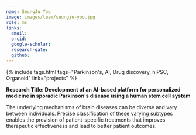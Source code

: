 ```yaml
---
name: SeungJu Yoo
image: images/team/seungju-yoo.jpg
role: ms
links:
  email:
  orcid:
  google-scholar:
  research-gate: 
  github:
---
```


{%
  include tags.html
  tags="Parkinson's, AI, Drug discovery, hiPSC, Organoid"
  link="projects"
%}

<strong>Research Title: Development of an AI-based platform for personalized medicine in sporadic Parkinson's disease using a human stem cell system</strong>

The underlying mechanisms of brain diseases can be diverse and vary between individuals. Precise classification of these varying subtypes enables the provision of patient-specific treatments that improves therapeutic effectiveness and lead to better patient outcomes.

